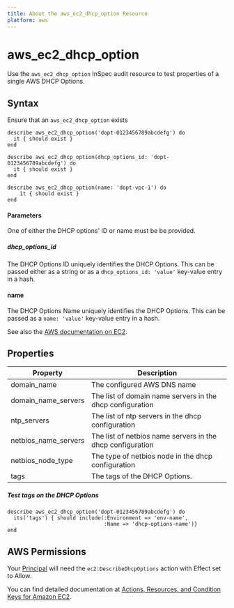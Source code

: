 ```yaml
---
title: About the aws_ec2_dhcp_option Resource
platform: aws
---
```


# aws\_ec2\_dhcp\_option

Use the `aws_ec2_dhcp_option` InSpec audit resource to test properties of a single AWS DHCP Options.

## Syntax

Ensure that an `aws_ec2_dhcp_option` exists

    describe aws_ec2_dhcp_option('dopt-0123456789abcdefg') do
      it { should exist }
    end

    describe aws_ec2_dhcp_option(dhcp_options_id: 'dopt-0123456789abcdefg') do
      it { should exist }
    end

    describe aws_ec2_dhcp_option(name: 'dopt-vpc-1') do
        it { should exist }
    end

#### Parameters
One of either the DHCP options' ID or name must be be provided.

##### dhcp\_options\_id 

The DHCP Options ID uniquely identifies the DHCP Options.
This can be passed either as a string or as a `dhcp_options_id: 'value'` key-value entry in a hash.

#### name 

The DHCP Options Name uniquely identifies the DHCP Options.
This can be passed as a `name: 'value'` key-value entry in a hash.

See also the [AWS documentation on EC2](https://docs.aws.amazon.com/AWSEC2/latest/APIReference/API_DescribeDhcpOptions.html).

## Properties

| Property | Description |
| --- | --- |
| domain_name | The configured AWS DNS name |
| domain_name_servers | The list of domain name servers in the dhcp configuration |
| ntp_servers | The list of ntp servers in the dhcp configuration |
| netbios_name_servers | The list of netbios name servers in the dhcp configuration |
| netbios_node_type | The type of netbios node in the dhcp configuration |
| tags | The tags of the DHCP Options. |


##### Test tags on the DHCP Options
    describe aws_ec2_dhcp_option('dopt-0123456789abcdefg') do
      its('tags') { should include(:Environment => 'env-name',
                                   :Name => 'dhcp-options-name')}
    end

## AWS Permissions

Your [Principal](https://docs.aws.amazon.com/IAM/latest/UserGuide/intro-structure.html#intro-structure-principal) will need the `ec2:DescribeDhcpOptions` action with Effect set to Allow.

You can find detailed documentation at [Actions, Resources, and Condition Keys for Amazon EC2](https://docs.aws.amazon.com/IAM/latest/UserGuide/list_amazonec2.html).
